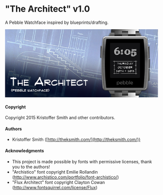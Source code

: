 # "The Architect" v1.0

A Pebble Watchface inspired by blueprints/drafting.

![Alt text](/marketing/banner1.png?raw=true "The Architect Banner Image")


#### Copyright

Copyright 2015 Kristoffer Smith and other contributors.


#### Authors

+	Kristoffer Smith ([http://theksmith.com/](http://theksmith.com/))


#### Acknowledgments

+	This project is made possible by fonts with permissive licenses, thank you to the authors!
+	"Archistico" font copyright Emilie Rollandin (http://www.archistico.com/portfolio/font-archistico/)
+	"Flux Architect" font copyright Clayton Cowan (http://www.fontsquirrel.com/license/Flux)
